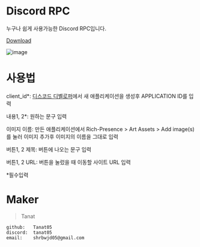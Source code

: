 # Discord RPC

누구나 쉽게 사용가능한 Discord RPC입니다.

[Download](https://drive.google.com/file/d/14oS7MIGk5-VK6rcziUyhM5qCIwiqZt3i/view?usp=sharing)

![image](https://github.com/user-attachments/assets/2c0b1b51-e2d6-4382-8fb1-83d976b50c0a)


# 사용법

client_id*: [디스코드 디벨로퍼](https://discord.com/developers/applications)에서 새 애플리케이션을 생성후 APPLICATION ID를 입력

내용1, 2*: 원하는 문구 입력

이미지 이름: 만든 애플리케이션에서 Rich-Presence > Art Assets > Add image(s)를 눌러 이미지 추가후 이미지의 이름을 그대로 입력

버튼1, 2 제목: 버튼에 나오는 문구 입력

버튼1, 2 URL: 버튼을 눌렀을 때 이동할 사이트 URL 입력

*필수입력

# Maker


>Tanat
```
github:   Tanat05
discord:  tanat05
email:    shrbwjd05@gmail.com
```
